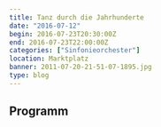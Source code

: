 ```yaml
---
title: Tanz durch die Jahrhunderte
date: "2016-07-12"
begin: 2016-07-23T20:30:00Z
end: 2016-07-23T22:00:00Z
categories: ["Sinfonieorchester"]
location: Marktplatz
banner: 2011-07-20-21-51-07-1895.jpg
type: blog
---
```

## Programm

